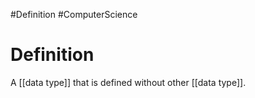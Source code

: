 #Definition #ComputerScience

# Definition

A [[data type]] that is defined without other [[data type]].